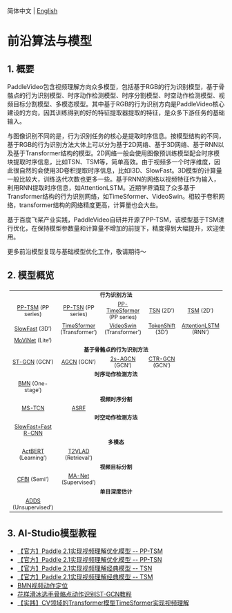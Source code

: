 简体中文 | [English](../../en/model_zoo/README.md)

# 前沿算法与模型

## 1. 概要

PaddleVideo包含视频理解方向众多模型，包括基于RGB的行为识别模型，基于骨骼点的行为识别模型、时序动作检测模型、时序分割模型、时空动作检测模型、视频目标分割模型、多模态模型。其中基于RGB的行为识别方向是PaddleVideo核心建设的方向，因其训练得到的好的特征提取器提取的特征，是众多下游任务的基础输入。

与图像识别不同的是，行为识别任务的核心是提取时序信息。按模型结构的不同，基于RGB的行为识别方法大体上可以分为基于2D网络、基于3D网络、基于RNN以及基于Transformer结构的模型。2D网络一般会使用图像预训练模型配合时序模块提取时序信息，比如TSN、TSM等，简单高效。由于视频多一个时序维度，因此很自然的会使用3D卷积提取时序信息，比如I3D、SlowFast。3D模型的计算量一般比较大，训练迭代次数也更多一些。基于RNN的网络以视频特征作为输入，利用RNN提取时序信息，如AttentionLSTM。近期学界涌现了众多基于Transformer结构的行为识别网络，如TimeSformer、VideoSwin。相较于卷积网络，transformer结构的网络精度更高，计算量也会大些。

基于百度飞桨产业实践，PaddleVideo自研并开源了PP-TSM，该模型基于TSM进行优化，在保持模型参数量和计算量不增加的前提下，精度得到大幅提升，欢迎使用。

更多前沿模型复现与基础模型优化工作，敬请期待～

## 2. 模型概览

<table style="margin-left:auto;margin-right:auto;font-size:1.3vw;padding:3px 5px;text-align:center;vertical-align:center;">
  <tr>
    <td colspan="5" style="font-weight:bold;">行为识别方法</td>
  </tr>
  <tr>
    <td><a href="./recognition/pp-tsm.md">PP-TSM</a> (PP series)</td>
    <td><a href="./recognition/pp-tsn.md">PP-TSN</a> (PP series)</td>
    <td><a href="./recognition/pp-timesformer.md">PP-TimeSformer</a> (PP series)</td>
    <td><a href="./recognition/tsn.md">TSN</a> (2D’)</td>
    <td><a href="./recognition/tsm.md">TSM</a> (2D‘)</td>
  <tr>
    <td><a href="./recognition/slowfast.md">SlowFast</a> (3D’)</td>
    <td><a href="./recognition/timesformer.md">TimeSformer</a> (Transformer‘)</td>
    <td><a href="./recognition/videoswin.md">VideoSwin</a> (Transformer’)</td>
    <td><a href="./recognition/tokenshift_transformer.md">TokenShift</a> (3D’)</td>
    <td><a href="./recognition/attention_lstm.md">AttentionLSTM</a> (RNN‘)</td>
  </tr>
  <tr>
    <td><a href="./recognition/movinet.md">MoViNet</a> (Lite‘)</td>
    <td></td>
    <td></td>
    <td></td>
    <td></td>
  </tr>
  <tr>
    <td colspan="5" style="font-weight:bold;">基于骨骼点的行为识别方法</td>
  </tr>
  <tr>
    <td><a href="./recognition/stgcn.md">ST-GCN</a> (GCN’)</td>
    <td><a href="./recognition/agcn.md">AGCN</a> (GCN‘)</td>
    <td><a href="./recognition/agcn2s.md">2s-AGCN</a> (GCN‘)</td>
    <td><a href="./recognition/ctrgcn.md">CTR-GCN</a> (GCN‘)</td>
    <td></td>
  </tr>
  <tr>
    <td colspan="5" style="font-weight:bold;">时序动作检测方法</td>
  </tr>
  <tr>
    <td><a href="./localization/bmn.md">BMN</a> (One-stage‘)</td>
    <td></td>
    <td></td>
    <td></td>
    <td></td>
  </tr>
  <tr>
    <td colspan="5" style="font-weight:bold;">视频时序分割</td>
  </tr>
  <tr>
    <td><a href="./segmentation/mstcn.md">MS-TCN</a> </td>
    <td><a href="./segmentation/asrf.md">ASRF</a> </td>
    <td></td>
    <td></td>
    <td></td>
  </tr>
  <tr>
    <td colspan="5" style="font-weight:bold;">时空动作检测方法</td>
  </tr>
  <tr>
    <td><a href="./detection/SlowFast_FasterRCNN.md">SlowFast+Fast R-CNN</a>
    <td></td>
    <td></td>
    <td></td>
    <td></td>
  </tr>
  <tr>
    <td colspan="5" style="font-weight:bold;">多模态</td>
  </tr>
  <tr>
    <td><a href="./multimodal/actbert.md">ActBERT</a> (Learning‘)</td>
    <td><a href="../../../applications/T2VLAD/README.md">T2VLAD</a> (Retrieval‘)</td>
    <td></td>
    <td></td>
    <td></td>
  </tr>
  <tr>
    <td colspan="5" style="font-weight:bold;">视频目标分割</td>
  </tr>
  <tr>
    <td><a href="./segmentation/cfbi.md">CFBI</a> (Semi‘)</td>
    <td><a href="../../../applications/EIVideo/EIVideo/docs/zh-CN/manet.md">MA-Net</a> (Supervised‘)</td>
    <td></td>
    <td></td>
    <td></td>
  </tr>
  <tr>
    <td colspan="5" style="font-weight:bold;">单目深度估计</td>
  </tr>
  <tr>
    <td><a href="./estimation/adds.md">ADDS</a> (Unsupervised‘)</td>
    <td></td>
    <td></td>
    <td></td>
    <td></td>
  </tr>
</table>


## 3. AI-Studio模型教程

- [【官方】Paddle 2.1实现视频理解优化模型 -- PP-TSM](https://aistudio.baidu.com/aistudio/projectdetail/3399656?contributionType=1)
- [【官方】Paddle 2.1实现视频理解优化模型 -- PP-TSN](https://aistudio.baidu.com/aistudio/projectdetail/2879980?contributionType=1)
- [【官方】Paddle 2.1实现视频理解经典模型 -- TSN](https://aistudio.baidu.com/aistudio/projectdetail/2250682)
- [【官方】Paddle 2.1实现视频理解经典模型 -- TSM](https://aistudio.baidu.com/aistudio/projectdetail/2310889)
- [BMN视频动作定位](https://aistudio.baidu.com/aistudio/projectdetail/2250674)
- [花样滑冰选手骨骼点动作识别ST-GCN教程](https://aistudio.baidu.com/aistudio/projectdetail/2417717)
- [【实践】CV领域的Transformer模型TimeSformer实现视频理解](https://aistudio.baidu.com/aistudio/projectdetail/3413254?contributionType=1)
